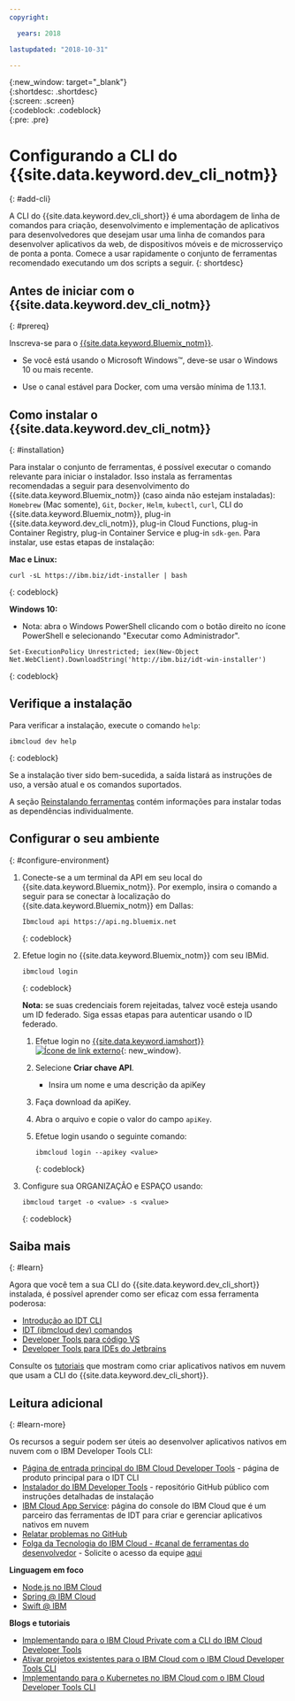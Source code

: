 ```yaml
---
copyright:

  years: 2018

lastupdated: "2018-10-31"

---
```


{:new_window: target="_blank"}  
{:shortdesc: .shortdesc}  
{:screen: .screen}  
{:codeblock: .codeblock}  
{:pre: .pre}  

# Configurando a CLI do {{site.data.keyword.dev_cli_notm}}
{: #add-cli}

A CLI do {{site.data.keyword.dev_cli_short}} é uma abordagem de linha de comandos para
criação, desenvolvimento e implementação de aplicativos para desenvolvedores que desejam usar uma linha de
comandos para desenvolver aplicativos da web, de dispositivos móveis e de microsserviço de ponta a ponta. Comece a usar rapidamente o conjunto de ferramentas recomendado executando um dos scripts a seguir.
{: shortdesc}

## Antes de iniciar com o  {{site.data.keyword.dev_cli_notm}}
{: #prereq}

Inscreva-se para o [{{site.data.keyword.Bluemix_notm}}](http://ibm.biz/ibm-registration).

*  Se você está usando o Microsoft Windows&trade;, deve-se usar o Windows 10 ou mais recente.

* Use o canal estável para Docker, com uma versão mínima de 1.13.1.

## Como instalar o {{site.data.keyword.dev_cli_notm}}
{: #installation}

Para instalar o conjunto de ferramentas, é possível executar o comando relevante para iniciar o instalador. Isso instala as ferramentas recomendadas a seguir para desenvolvimento do {{site.data.keyword.Bluemix_notm}} (caso ainda não estejam instaladas): `Homebrew` (Mac somente), `Git`, `Docker`, `Helm`, `kubectl`, `curl`, CLI do {{site.data.keyword.Bluemix_notm}}, plug-in {{site.data.keyword.dev_cli_notm}}, plug-in Cloud Functions, plug-in Container Registry, plug-in Container Service e plug-in `sdk-gen`. Para instalar, use
estas etapas de instalação:

**Mac e Linux:**

```
curl -sL https://ibm.biz/idt-installer | bash
```
{: codeblock}


**Windows 10:**

* Nota: abra o Windows PowerShell clicando com o botão direito no ícone PowerShell e selecionando "Executar como Administrador".

```
Set-ExecutionPolicy Unrestricted; iex(New-Object Net.WebClient).DownloadString('http://ibm.biz/idt-win-installer')
```
{: codeblock}

## Verifique a instalação
Para verificar a instalação, execute o comando `help`:

```
ibmcloud dev help
```
{: codeblock}

Se a instalação tiver sido bem-sucedida, a saída listará as instruções de uso, a versão atual e os comandos suportados.

A seção [Reinstalando ferramentas](/docs/troubleshoot/ts_createapps.html#appendix) contém informações para instalar todas as dependências individualmente.

## Configurar o seu ambiente
{: #configure-environment}

1. Conecte-se a um terminal da API em seu local do {{site.data.keyword.Bluemix_notm}}. Por exemplo, insira o comando a seguir para se conectar à localização do {{site.data.keyword.Bluemix_notm}} em Dallas:

	```
	Ibmcloud api https://api.ng.bluemix.net
	```
	{: codeblock}

2. Efetue login no {{site.data.keyword.Bluemix_notm}} com seu IBMid.

	```
	ibmcloud login
	```
	{: codeblock}

	**Nota:** se suas credenciais forem rejeitadas, talvez você esteja usando um ID federado. Siga essas etapas para autenticar usando o ID federado.

	1. Efetue login no [{{site.data.keyword.iamshort}} ![Ícone de link externo](../../icons/launch-glyph.svg "Ícone de link externo")](https://www.bluemix.net/iam/#/apikeys){: new_window}.
	2. Selecione **Criar chave API**.
		* Insira um nome e uma descrição da apiKey
	3. Faça download da apiKey.
	4. Abra o arquivo e copie o valor do campo `apiKey`.
	5. Efetue login usando o seguinte comando:

		```
		ibmcloud login --apikey <value>
		```
		{: codeblock}

3. Configure sua ORGANIZAÇÃO e ESPAÇO usando:

	```
	ibmcloud target -o <value> -s <value>
	```
	{: codeblock}

## Saiba mais
{: #learn}

Agora que você tem a sua CLI do {{site.data.keyword.dev_cli_short}} instalada, é possível aprender como ser
eficaz com essa ferramenta poderosa:
- [Introdução ao IDT CLI](index.html)
- [IDT (ibmcloud dev) comandos](commands.html)
- [Developer Tools para código VS](vscode.html)
- [Developer Tools para IDEs do Jetbrains](jetbrains.html)

Consulte os [tutoriais](/docs/apps/tutorials/tutorial_bff.html) que mostram como criar aplicativos nativos
em nuvem que usam a CLI do {{site.data.keyword.dev_cli_short}}.

## Leitura adicional
{: #learn-more}

Os recursos a seguir podem ser úteis ao desenvolver aplicativos nativos em nuvem com o IBM Developer Tools CLI:

- [Página de entrada principal do IBM Cloud Developer Tools](https://www.ibm.com/cloud/cli) - página de produto principal para o IDT CLI
- [Instalador do IBM Developer Tools](https://github.com/IBM-Bluemix/ibm-cloud-developer-tools) - repositório GitHub público com instruções detalhadas de instalação
- [IBM Cloud App Service](https://console.bluemix.net/developer/appservice): página do console
do IBM Cloud que é um parceiro das ferramentas de IDT para criar e gerenciar aplicativos nativos em nuvem
- [Relatar problemas no GitHub](https://github.com/IBM-Cloud/ibm-cloud-developer-tools/issues)
- [Folga da Tecnologia do IBM Cloud - #canal de ferramentas do desenvolvedor](https://ibm-cloud-tech.slack.com) - Solicite o acesso da equipe [aqui](https://slack-invite-ibm-cloud-tech.mybluemix.net/)

**Linguagem em foco**

- [Node.js no IBM Cloud](https://developer.ibm.com/node/cloud/)
- [Spring @ IBM Cloud](https://developer.ibm.com/java/spring/)
- [Swift @ IBM](https://developer.ibm.com/swift)

**Blogs e tutoriais**

- [Implementando
para o IBM Cloud Private com a CLI do IBM Cloud Developer Tools](https://www.ibm.com/blogs/bluemix/2017/09/deploying-ibm-cloud-private-ibm-cloud-developer-tools-cli/)
- [Ativar projetos existentes para o IBM Cloud com o IBM Cloud Developer Tools CLI](https://www.ibm.com/blogs/bluemix/2017/09/enable-existing-projects-ibm-cloud-ibm-cloud-developer-tools-cli/)
- [Implementando para o Kubernetes no IBM Cloud com o IBM Cloud Developer Tools CLI](https://www.ibm.com/blogs/bluemix/2017/09/deploying-kubernetes-ibm-cloud-ibm-cloud-developer-tools-cli/)
